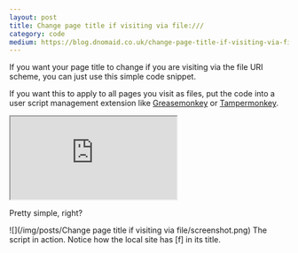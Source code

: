 ```yaml
---
layout: post
title: Change page title if visiting via file:///
category: code
medium: https://blog.dnomaid.co.uk/change-page-title-if-visiting-via-file-66a4001bdec4
---
```


If you want your page title to change if you are visiting via the file URI scheme, you can just use this simple code snippet.

If you want this to apply to all pages you visit as files, put the code into a user script management extension like [Greasemonkey](https://addons.mozilla.org/en-US/firefox/addon/greasemonkey) or [Tampermonkey](https://chrome.google.com/webstore/detail/tampermonkey/dhdgffkkebhmkfjojejmpbldmpobfkfo).

<iframe src="https://hastebin.com/bejusajoco.coffeescript">Your browser is too old to display iFrames, but you can still view the code <a href="https://hastebin.com/bejusajoco.coffeescript">here</a></iframe>

Pretty simple, right?

![](/img/posts/Change page title if visiting via file/screenshot.png)
<span class="image-caption">The script in action. Notice how the local site has [f] in its title.
</span>
